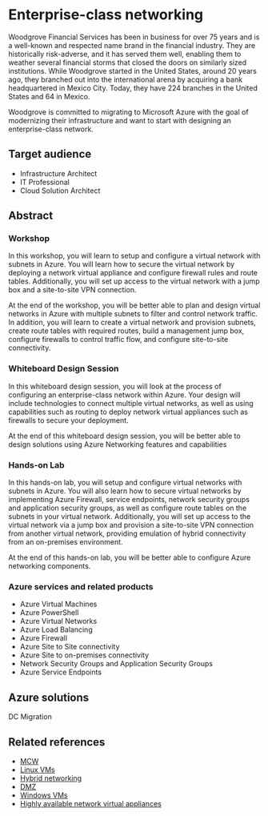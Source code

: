 # Enterprise-class networking

Woodgrove Financial Services has been in business for over 75 years and is a well-known and respected name brand in the financial industry. They are historically risk-adverse, and it has served them well, enabling them to weather several financial storms that closed the doors on similarly sized institutions. While Woodgrove started in the United States, around 20 years ago, they branched out into the international arena by acquiring a bank headquartered in Mexico City. Today, they have 224 branches in the United States and 64 in Mexico.

Woodgrove is committed to migrating to Microsoft Azure with the goal of modernizing their infrastructure and want to start with designing an enterprise-class network.

## Target audience
- Infrastructure Architect
- IT Professional
- Cloud Solution Architect

## Abstract

### Workshop

In this workshop, you will learn to setup and configure a virtual network with subnets in Azure. You will learn how to secure the virtual network by deploying a network virtual appliance and configure firewall rules and route tables. Additionally, you will set up access to the virtual network with a jump box and a site-to-site VPN connection.

At the end of the workshop, you will be better able to plan and design virtual networks in Azure with multiple subnets to filter and control network traffic. In addition, you will learn to create a virtual network and provision subnets, create route tables with required routes, build a management jump box, configure firewalls to control traffic flow, and configure site-to-site connectivity.

### Whiteboard Design Session

In this whiteboard design session, you will look at the process of configuring an enterprise-class network within Azure. Your design will include technologies to connect multiple virtual networks, as well as using capabilities such as routing to deploy network virtual appliances such as firewalls to secure your deployment.

At the end of this whiteboard design session, you will be better able to design solutions using Azure Networking features and capabilities

### Hands-on Lab
In this hands-on lab, you will setup and configure virtual networks with subnets in Azure. You will also learn how to secure virtual networks by implementing Azure Firewall, service endpoints, network security groups and application security groups, as well as configure route tables on the subnets in your virtual network. Additionally, you will set up access to the virtual network via a jump box and provision a site-to-site VPN connection from another virtual network, providing emulation of hybrid connectivity from an on-premises environment.

At the end of this hands-on lab, you will be better able to configure Azure networking components.

### Azure services and related products
- Azure Virtual Machines
- Azure PowerShell
- Azure Virtual Networks 
- Azure Load Balancing
- Azure Firewall
- Azure Site to Site connectivity
- Azure Site to on-premises connectivity
- Network Security Groups and Application Security Groups
- Azure Service Endpoints

## Azure solutions
DC Migration

## Related references
- [MCW](https://github.com/Microsoft/MCW)
- [Linux VMs](https://microsoft.sharepoint.com/sites/infopedia/pages/layouts/kcdoc.aspx?k=g01kc-1-30339)
- [Hybrid networking](https://microsoft.sharepoint.com/sites/infopedia/pages/layouts/kcdoc.aspx?k=g01kc-1-30335)
- [DMZ](https://microsoft.sharepoint.com/sites/infopedia/pages/layouts/kcdoc.aspx?k=g01kc-1-30336)
- [Windows VMs](https://microsoft.sharepoint.com/sites/infopedia/pages/layouts/kcdoc.aspx?k=g01kc-1-30338)
- [Highly available network virtual appliances](https://microsoft.sharepoint.com/sites/infopedia/pages/layouts/kcdoc.aspx?k=g01kc-1-30337)
